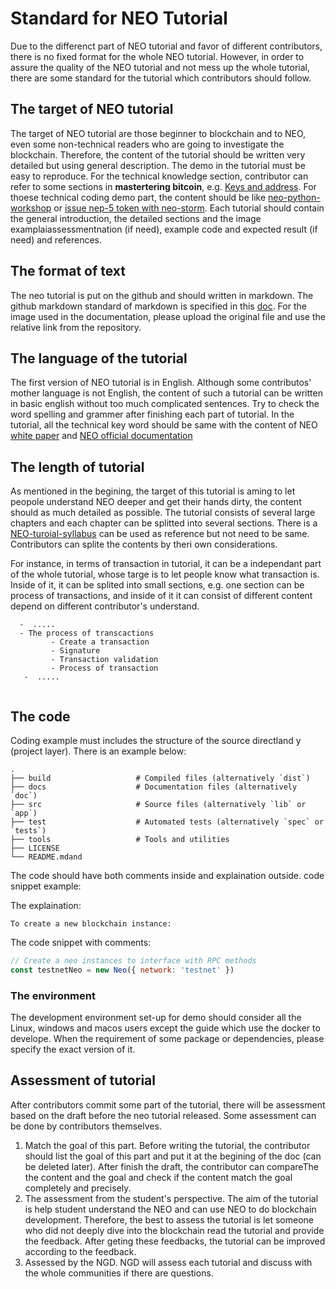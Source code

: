 # Standard for NEO Tutorial

Due to the differenct part of NEO tutorial and favor of different contributors, there is no fixed format for the whole NEO tutorial. However, in order to assure the quality of the NEO tutorial and not mess up the whole tutorial, there are some standard for the tutorial which contributors should follow.

## The target of NEO tutorial

The target of NEO tutorial are those beginner to blockchain and to NEO, even some non-technical readers who are going to investigate the blockchain. Therefore, the content of the tutorial should be written very detailed but using general description. The demo in the tutorial must be easy to reproduce. For the technical knowledge section, contributor can refer to some sections in **mastertering bitcoin**, e.g. [Keys and address](https://github.com/bitcoinbook/bitcoinbook/blob/develop/ch04.asciidoc). For thoese technical coding demo part, the content should be like [neo-python-workshop](https://github.com/HandsomeJeff/neo-python-workshop/blob/master/part2_neopy.md) or [issue nep-5 token with neo-storm](https://medium.com/coinmonks/neo-token-contract-nep-5-in-go-f6b0102c59ee). Each tutorial should contain the general introduction, the detailed sections and the image examplaiassessmentnation (if need), example code and expected result (if need) and references.

## The format of text

The neo tutorial is put on the github and should written in markdown. The github markdown standard of markdown is specified in this [doc](https://github.github.com/gfm/).  For the image used in the documentation, please upload the original file and use the relative link from the repository.

## The language of the tutorial
The first version of NEO tutorial is in English. Although some contributos' mother language is not English, the content of such a tutorial can be written in basic english without too much complicated sentences. Try to check the word spelling and grammer after finishing each part of tutorial. In the tutorial, all the technical key word should be same with the content of NEO [white paper](https://docs.neo.org/en-us/whitepaper.html) and [NEO official documentation](https://docs.neo.org/en-us/index.html)


## The length of tutorial

As mentioned in the begining, the target of this tutorial is aming to let peopole understand NEO deeper and get their hands dirty, the content should as much detailed as possible. The tutorial consists of several large chapters and each chapter can be splitted into several sections. There is a [NEO-turoial-syllabus]() can be used as reference but not need to be same. Contributors can splite the contents by theri own considerations.

For instance,  in terms of transaction in tutorial, it can  be a independant part of the whole tutorial, whose targe is to let people know what transaction is. Inside of it, it can be splited into small sections, e.g. one section can be 
process of transactions, and inside of it it can consist of different content depend on different contributor's understand.
``` 
  -  .....
  - The process of transcactions
         - Create a transaction
         - Signature
         - Transaction validation
         - Process of transaction
   -  .....
    
```
## The code

Coding example must includes the structure of the source directland y (project layer). There is an example below:

    .
    ├── build                   # Compiled files (alternatively `dist`)
    ├── docs                    # Documentation files (alternatively `doc`)
    ├── src                     # Source files (alternatively `lib` or `app`)
    ├── test                    # Automated tests (alternatively `spec` or `tests`)
    ├── tools                   # Tools and utilities
    ├── LICENSE
    └── README.mdand 

The code should have both comments inside and explaination outside.
code snippet example: 

The explaination:
```
To create a new blockchain instance:
```
The code snippet with comments:
```js
// Create a neo instances to interface with RPC methods
const testnetNeo = new Neo({ network: 'testnet' })
```


### The environment 
The development environment set-up for demo should consider all the Linux, windows and macos users except the guide which use the docker to develope. When the requirement of some package or dependencies, please specify the exact version of it.

## Assessment of tutorial
After contributors commit some part of the tutorial, there will be assessment based on the draft before the neo tutorial released. Some assessment can be done by contributors themselves.

1.  Match the goal of this part. Before writing the tutorial, the contributor should list the goal of this part and put it at the begining of the doc (can be deleted later). After finish the draft, the contributor can compareThe the content and the goal and check if the content match the goal completely and precisely.
2.  The assessment from the student's perspective.   The aim of the tutorial is help student  understand the NEO and can use NEO to do blockchain development. Therefore, the best to assess the tutorial is let someone who did not deeply dive into the blockchain read the tutorial and provide the feedback. After geting these feedbacks, the tutorial can be improved according to the feedback.
3.  Assessed by the NGD. NGD will assess each tutorial and discuss with the whole communities if there are questions.
	
